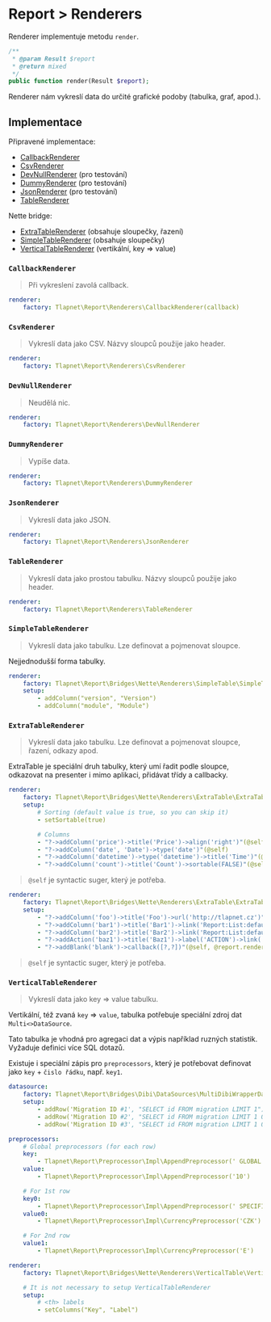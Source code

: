 # Report > Renderers

Renderer implementuje metodu `render`.

```php
/**
 * @param Result $report
 * @return mixed
 */
public function render(Result $report);
```

Renderer nám vykreslí data do určité grafické podoby (tabulka, graf, apod.).

## Implementace

Připravené implementace:

- [CallbackRenderer](https://git.ispa.cz/libs/report/blob/master/src/Renderers/CallbackRenderer.php)
- [CsvRenderer](https://git.ispa.cz/libs/report/blob/master/src/Renderers/CsvRenderer.php)
- [DevNullRenderer](https://git.ispa.cz/libs/report/blob/master/src/Renderers/DevNullRenderer.php) (pro testování)
- [DummyRenderer](https://git.ispa.cz/libs/report/blob/master/src/Renderers/DummyRenderer.php) (pro testování)
- [JsonRenderer](https://git.ispa.cz/libs/report/blob/master/src/Renderers/JsonRenderer.php) (pro testování)
- [TableRenderer](https://git.ispa.cz/libs/report/blob/master/src/Renderers/TableRenderer.php)

Nette bridge:

- [ExtraTableRenderer](https://git.ispa.cz/libs/report/blob/master/src/Bridges/Nette/Renderers/ExtraTable/ExtraTableRenderer.php) (obsahuje sloupečky, řazení)
- [SimpleTableRenderer](https://git.ispa.cz/libs/report/blob/master/src/Bridges/Nette/Renderers/SimpleTable/SimpleTableRenderer.php) (obsahuje sloupečky)
- [VerticalTableRenderer](https://git.ispa.cz/libs/report/blob/master/src/Bridges/Nette/Renderers/VerticalTable/VerticalTableRenderer.php) (vertikální, key => value)

### `CallbackRenderer`

> Při vykreslení zavolá callback.

```yaml
renderer:
    factory: Tlapnet\Report\Renderers\CallbackRenderer(callback)
```

### `CsvRenderer`

> Vykreslí data jako CSV. Názvy sloupců použije jako header.

```yaml
renderer:
    factory: Tlapnet\Report\Renderers\CsvRenderer
```

### `DevNullRenderer`

> Neudělá nic.

```yaml
renderer:
    factory: Tlapnet\Report\Renderers\DevNullRenderer
```

### `DummyRenderer`

> Vypíše data.

```yaml
renderer:
    factory: Tlapnet\Report\Renderers\DummyRenderer
```

### `JsonRenderer`

> Vykreslí data jako JSON.

```yaml
renderer:
    factory: Tlapnet\Report\Renderers\JsonRenderer
```

### `TableRenderer`

> Vykreslí data jako prostou tabulku. Názvy sloupců použije jako header.

```yaml
renderer:
    factory: Tlapnet\Report\Renderers\TableRenderer
```

### `SimpleTableRenderer`

> Vykreslí data jako tabulku. Lze definovat a pojmenovat sloupce.

Nejjednodušší forma tabulky.

```yaml
renderer:
    factory: Tlapnet\Report\Bridges\Nette\Renderers\SimpleTable\SimpleTableRenderer
    setup:
        - addColumn("version", "Version")
        - addColumn("module", "Module")
```

### `ExtraTableRenderer`

> Vykreslí data jako tabulku. Lze definovat a pojmenovat sloupce, řazení, odkazy apod.

ExtraTable je speciální druh tabulky, který umí řadit podle sloupce, odkazovat na presenter i mimo aplikaci, přidávat třídy a callbacky.

```yaml
renderer:
    factory: Tlapnet\Report\Bridges\Nette\Renderers\ExtraTable\ExtraTableRenderer
    setup:
        # Sorting (default value is true, so you can skip it)
        - setSortable(true)

        # Columns
        - "?->addColumn('price')->title('Price')->align('right')"(@self)
        - "?->addColumn('date', 'Date')->type('date')"(@self)
        - "?->addColumn('datetime')->type('datetime')->title('Time')"(@self)
        - "?->addColumn('count')->title('Count')->sortable(FALSE)"(@self)
```

> `@self` je syntactic suger, který je potřeba.


```yaml
renderer:
    factory: Tlapnet\Report\Bridges\Nette\Renderers\ExtraTable\ExtraTableRenderer
    setup:
        - "?->addColumn('foo')->title('Foo')->url('http://tlapnet.cz')"(@self)
        - "?->addColumn('bar1')->title('Bar1')->link('Report:List:default')"(@self)
        - "?->addColumn('bar2')->title('Bar2')->link('Report:List:default', ['args1' => '#foo'])"(@self)
        - "?->addAction('baz1')->title('Baz1')->label('ACTION')->link('Report:List:default', ['args1' => '#foo'])"(@self)
        - "?->addBlank('blank')->callback([?,?])"(@self, @report.renderer.callback, process )
```

> `@self` je syntactic suger, který je potřeba.

### `VerticalTableRenderer`

> Vykreslí data jako key => value tabulku.

Vertikální, též zvaná `key` => `value`, tabulka potřebuje speciální zdroj dat `Multi<>DataSource`.

Tato tabulka je vhodná pro agregaci dat a výpis například ruzných statistik. Vyžaduje definici více SQL
dotazů. 

Existuje i speciální zápis pro `preprocessors`, který je potřebovat definovat jako `key` + `čislo řádku`, např. `key1`.

```yaml
datasource:
    factory: Tlapnet\Report\Bridges\Dibi\DataSources\MultiDibiWrapperDataSource
    setup:
        - addRow('Migration ID #1', "SELECT id FROM migration LIMIT 1")
        - addRow('Migration ID #2', "SELECT id FROM migration LIMIT 1 OFFSET 1")
        - addRow('Migration ID #3', "SELECT id FROM migration LIMIT 1 OFFSET 2")

preprocessors:
    # Global preprocessors (for each row)
    key:
        - Tlapnet\Report\Preprocessor\Impl\AppendPreprocessor(' GLOBAL')
    value:
        - Tlapnet\Report\Preprocessor\Impl\AppendPreprocessor('10')

    # For 1st row
    key0:
        - Tlapnet\Report\Preprocessor\Impl\AppendPreprocessor(' SPECIFIC-KEY')
    value0:
        - Tlapnet\Report\Preprocessor\Impl\CurrencyPreprocessor('CZK')

    # For 2nd row
    value1:
        - Tlapnet\Report\Preprocessor\Impl\CurrencyPreprocessor('E')

renderer:
    factory: Tlapnet\Report\Bridges\Nette\Renderers\VerticalTable\VerticalTableRenderer

    # It is not necessary to setup VerticalTableRenderer
    setup:
        # <th> labels
        - setColumns("Key", "Label")
```
